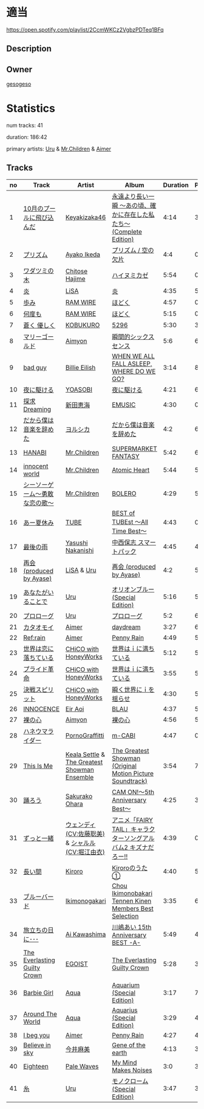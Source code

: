# 適当
https://open.spotify.com/playlist/2CcmWKCz2VgbzPDTeq1BFq

## Description


## Owner
[gesogeso](https://open.spotify.com/user/llc1xxsoknqgh69956sifvyi5)

# Statistics
num tracks: 41

duration: 186:42

primary artists: [Uru](https://open.spotify.com/artist/6le80R1opKnTlP4o3KvA2k) & [Mr.Children](https://open.spotify.com/artist/1qma7XhwZotCAucL7NHVLY) & [Aimer](https://open.spotify.com/artist/0bAsR2unSRpn6BQPEnNlZm)

## Tracks
| no | Track | Artist | Album | Duration | Popularity |
| -- | ----- | ------ | ----- | -------- | ---------- |
| 1 | [10月のプールに飛び込んだ](https://open.spotify.com/track/1gJQ5g1cwx9sBzWvghnEgp) | [Keyakizaka46](https://open.spotify.com/artist/03E7w8NrBr4lNCK33TQyil) | [永遠より長い一瞬 ～あの頃、確かに存在した私たち～(Complete Edition)](https://open.spotify.com/album/0AoyecIetTDhcjeHuOW5si) | 4:14 | 38 |
| 2 | [プリズム](https://open.spotify.com/track/4U3iM1vDPsfBsp7W0vMpmM) | [Ayako Ikeda](https://open.spotify.com/artist/5JNDexaGyXylLDla0vmbtf) | [プリズム / 空の欠片](https://open.spotify.com/album/6E6Dm5STitfxwFnXnSEjoB) | 4:4 | 0 |
| 3 | [ワダツミの木](https://open.spotify.com/track/60cbLEviiu8axTnGiKTp8a) | [Chitose Hajime](https://open.spotify.com/artist/0ii3SuIwfRs4pRH2sQ1J0U) | [ハイヌミカゼ](https://open.spotify.com/album/4lMGlwCRrk2CQLZOO9ZzCL) | 5:54 | 0 |
| 4 | [炎](https://open.spotify.com/track/0cSkn2l67csUljEy0EEBPn) | [LiSA](https://open.spotify.com/artist/0blbVefuxOGltDBa00dspv) | [炎](https://open.spotify.com/album/1KmL1EZ0Pg9Vj3rPYMDqHY) | 4:35 | 58 |
| 5 | [歩み](https://open.spotify.com/track/60k3ee3AHi5a10CQJ78feq) | [RAM WIRE](https://open.spotify.com/artist/1zrxQTnH8Y44uqm1V0EX1J) | [ほどく](https://open.spotify.com/album/31HtfdIqQKqdqO80HU0skY) | 4:57 | 0 |
| 6 | [何度も](https://open.spotify.com/track/7mMlM6FDVNF3pFeiZekDRu) | [RAM WIRE](https://open.spotify.com/artist/1zrxQTnH8Y44uqm1V0EX1J) | [ほどく](https://open.spotify.com/album/31HtfdIqQKqdqO80HU0skY) | 5:15 | 0 |
| 7 | [蒼く 優しく](https://open.spotify.com/track/1elKxU1wTSgsDymm5yozop) | [KOBUKURO](https://open.spotify.com/artist/0llYwFIMgF9Jzmp4ZY7wbr) | [5296](https://open.spotify.com/album/5SYDyo0kGTuBJ9FJoBhmNn) | 5:30 | 34 |
| 8 | [マリーゴールド](https://open.spotify.com/track/2cKiHG16JBiqHdi7Llq0r7) | [Aimyon](https://open.spotify.com/artist/5kVZa4lFUmAQlBogl1fkd6) | [瞬間的シックスセンス](https://open.spotify.com/album/7fIqmc4GIaueaiAoDifAaA) | 5:6 | 64 |
| 9 | [bad guy](https://open.spotify.com/track/2Fxmhks0bxGSBdJ92vM42m) | [Billie Eilish](https://open.spotify.com/artist/6qqNVTkY8uBg9cP3Jd7DAH) | [WHEN WE ALL FALL ASLEEP, WHERE DO WE GO?](https://open.spotify.com/album/0S0KGZnfBGSIssfF54WSJh) | 3:14 | 80 |
| 10 | [夜に駆ける](https://open.spotify.com/track/3dPtXHP0oXQ4HCWHsOA9js) | [YOASOBI](https://open.spotify.com/artist/64tJ2EAv1R6UaZqc4iOCyj) | [夜に駆ける](https://open.spotify.com/album/3GzwPyPZCyrqUTaurTaS23) | 4:21 | 67 |
| 11 | [探求Dreaming](https://open.spotify.com/track/632Es4KQkikFEyvAVD6gPD) | [新田恵海](https://open.spotify.com/artist/379SB9OTZ8TnUfCYsTxF9y) | [EMUSIC](https://open.spotify.com/album/1hpq6sxdKjzKzHixaG2Ac1) | 4:30 | 0 |
| 12 | [だから僕は音楽を辞めた](https://open.spotify.com/track/5j7ixaLeGTGSv4DzKs0pCM) | [ヨルシカ](https://open.spotify.com/artist/4UK2Lzi6fBfUi9rpDt6cik) | [だから僕は音楽を辞めた](https://open.spotify.com/album/4b9nOSXSf1LROzgfYFxdxI) | 4:2 | 67 |
| 13 | [HANABI](https://open.spotify.com/track/0AU7xhipAm9Saq0k8A9Iua) | [Mr.Children](https://open.spotify.com/artist/1qma7XhwZotCAucL7NHVLY) | [SUPERMARKET FANTASY](https://open.spotify.com/album/47B04gMM1xS01Jq1ib24Sp) | 5:42 | 61 |
| 14 | [innocent world](https://open.spotify.com/track/1MbgBrof1GjPcylNJeeO1x) | [Mr.Children](https://open.spotify.com/artist/1qma7XhwZotCAucL7NHVLY) | [Atomic Heart](https://open.spotify.com/album/0npXn8M40TePq8vC3uwS2z) | 5:44 | 57 |
| 15 | [シーソーゲーム～勇敢な恋の歌～](https://open.spotify.com/track/5EjvlyjMwqmabXgFDD8D2x) | [Mr.Children](https://open.spotify.com/artist/1qma7XhwZotCAucL7NHVLY) | [BOLERO](https://open.spotify.com/album/3RyLgAEYVJD4khGcK7VygR) | 4:29 | 56 |
| 16 | [あー夏休み](https://open.spotify.com/track/0tAr21qoXD1kf6HHclM2V9) | [TUBE](https://open.spotify.com/artist/3PbLpi4wzurD94SXDhVQmQ) | [BEST of TUBEst ～All Time Best～](https://open.spotify.com/album/5RSgu9K0a53Lg7iGyb3GPk) | 4:43 | 0 |
| 17 | [最後の雨](https://open.spotify.com/track/6ClOgU6KB4FytJcnhg8RsP) | [Yasushi Nakanishi](https://open.spotify.com/artist/6LPAJqKRO7d6cJ9GcqdfCh) | [中西保志 スマートパック](https://open.spotify.com/album/6MnFPivZNIfUMdGdAhQ14k) | 4:45 | 44 |
| 18 | [再会 (produced by Ayase)](https://open.spotify.com/track/52IsIvHidofM9JMjw78Jyz) | [LiSA](https://open.spotify.com/artist/0blbVefuxOGltDBa00dspv) & [Uru](https://open.spotify.com/artist/6le80R1opKnTlP4o3KvA2k) | [再会 (produced by Ayase)](https://open.spotify.com/album/5E725MGo2fLSl5Q6CYKevf) | 4:2 | 58 |
| 19 | [あなたがいることで](https://open.spotify.com/track/2AVbKUuvvzbPK6NIZZZvcY) | [Uru](https://open.spotify.com/artist/6le80R1opKnTlP4o3KvA2k) | [オリオンブルー (Special Edition)](https://open.spotify.com/album/369KX0SKUZRgD0MISapqrT) | 5:16 | 59 |
| 20 | [プロローグ](https://open.spotify.com/track/4YMukCV1BsdK8V9kZoQpT6) | [Uru](https://open.spotify.com/artist/6le80R1opKnTlP4o3KvA2k) | [プロローグ](https://open.spotify.com/album/3MOKzDaMiqSc04I04oiELA) | 5:2 | 60 |
| 21 | [カタオモイ](https://open.spotify.com/track/2HovXsvcdJur52BOcYGydz) | [Aimer](https://open.spotify.com/artist/0bAsR2unSRpn6BQPEnNlZm) | [daydream](https://open.spotify.com/album/336m0kejdM5Fkw2HUX46Bw) | 3:27 | 63 |
| 22 | [Ref:rain](https://open.spotify.com/track/6MNY72T605kPIOH3hnioxu) | [Aimer](https://open.spotify.com/artist/0bAsR2unSRpn6BQPEnNlZm) | [Penny Rain](https://open.spotify.com/album/5WxSamBTcE3P1W6sT9My7B) | 4:49 | 53 |
| 23 | [世界は恋に落ちている](https://open.spotify.com/track/7JPAO45DZOmN2bciVaBia5) | [CHiCO with HoneyWorks](https://open.spotify.com/artist/7qpGWSiolU9E5WbkvTaMDd) | [世界はｉに満ちている](https://open.spotify.com/album/5SuByixIlQq7r1bValOe0G) | 5:12 | 53 |
| 24 | [プライド革命](https://open.spotify.com/track/3CrLoLfSwNqZGbSDupVUdu) | [CHiCO with HoneyWorks](https://open.spotify.com/artist/7qpGWSiolU9E5WbkvTaMDd) | [世界はｉに満ちている](https://open.spotify.com/album/5SuByixIlQq7r1bValOe0G) | 3:55 | 51 |
| 25 | [決戦スピリット](https://open.spotify.com/track/1HHOkD7fuNCBnImFrlDRVi) | [CHiCO with HoneyWorks](https://open.spotify.com/artist/7qpGWSiolU9E5WbkvTaMDd) | [瞬く世界にｉを揺らせ](https://open.spotify.com/album/2GBDADasYHm9Rho9U0fET9) | 4:30 | 53 |
| 26 | [INNOCENCE](https://open.spotify.com/track/0N63llGavaESfPRIZkDkvL) | [Eir Aoi](https://open.spotify.com/artist/18moNotPmBWa2YZtRnIoZ3) | [BLAU](https://open.spotify.com/album/6zZ0a3V5fbQtoMFHmM7kwq) | 4:37 | 51 |
| 27 | [裸の心](https://open.spotify.com/track/11OHUXwYHjsRNysUDdO2JS) | [Aimyon](https://open.spotify.com/artist/5kVZa4lFUmAQlBogl1fkd6) | [裸の心](https://open.spotify.com/album/7vSHdJQzUeZ9UvacYb92K4) | 4:56 | 52 |
| 28 | [ハネウマライダー](https://open.spotify.com/track/2fWG654yESqPtNjyzlYCnz) | [PornoGraffitti](https://open.spotify.com/artist/5jQa0f5MIMPEK7udL7UpI6) | [m-CABI](https://open.spotify.com/album/589qWDJ9bg9Toxe1N2OXu1) | 4:47 | 0 |
| 29 | [This Is Me](https://open.spotify.com/track/45aBsnKRWUzhwbcqOJLwfe) | [Keala Settle](https://open.spotify.com/artist/7HV2RI2qNug4EcQqLbCAKS) & [The Greatest Showman Ensemble](https://open.spotify.com/artist/63nv0hWWDob56Rk8GlNpN8) | [The Greatest Showman (Original Motion Picture Soundtrack)](https://open.spotify.com/album/7ayBZIe1FHkNv0T5xFCX6F) | 3:54 | 70 |
| 30 | [踊ろう](https://open.spotify.com/track/73BppyA1y5ZDsESmMMxRC3) | [Sakurako Ohara](https://open.spotify.com/artist/5TS11vZTUaDP4maTjFCcBU) | [CAM ON!～5th Anniversary Best～](https://open.spotify.com/album/6eJLOktao48kanBTLuNv5X) | 4:25 | 3 |
| 31 | [ずっと一緒](https://open.spotify.com/track/649tD14ohPVaFHRnieupjj) | [ウェンディ(CV:佐藤聡美)](https://open.spotify.com/artist/4xzQeGTZT4aqVC6LjGKy9h) & [シャルル(CV:堀江由衣)](https://open.spotify.com/artist/7fdIpAowi7T076CpOvfDWC) | [アニメ「FAIRY TAIL」キャラクターソングアルバム2 キズナだろー!!](https://open.spotify.com/album/5fmnozWvnB3vJ5FOxGRjVV) | 4:39 | 0 |
| 32 | [長い間](https://open.spotify.com/track/1HqDxJI4vF0dloG1gKDJ2o) | [Kiroro](https://open.spotify.com/artist/279R7zEl7kwZxoMw18Pr9R) | [Kiroroのうた ①](https://open.spotify.com/album/7evQI7Gxwto5ByAD0fiQBF) | 4:40 | 50 |
| 33 | [ブルーバード](https://open.spotify.com/track/2XpV9sHBexcNrz0Gyf3l18) | [Ikimonogakari](https://open.spotify.com/artist/5YneEA2nLtAhkD5t2769lZ) | [Chou Ikimonobakari Tennen Kinen Members Best Selection](https://open.spotify.com/album/6CM8A3Uhws8mAcNOxpBRNq) | 3:35 | 66 |
| 34 | [旅立ちの日に･･･](https://open.spotify.com/track/0CpmdIx8vz2yXzNp6Ld5LE) | [Ai Kawashima](https://open.spotify.com/artist/56VTXSeHb276rD1lVKcfiw) | [川嶋あい 15th Anniversary BEST -A-](https://open.spotify.com/album/14rSUwIyhknhjnXG4ffiIW) | 5:49 | 45 |
| 35 | [The Everlasting Guilty Crown](https://open.spotify.com/track/6RTNGOolCm3n6OIC8jOj58) | [EGOIST](https://open.spotify.com/artist/0k7JZhYS35IewiKNHW7KMj) | [The Everlasting Guilty Crown](https://open.spotify.com/album/2tXcG38XstJAsjlcoDmnxC) | 5:28 | 32 |
| 36 | [Barbie Girl](https://open.spotify.com/track/5ZrDlcxIDZyjOzHdYW1ydr) | [Aqua](https://open.spotify.com/artist/6kBjAFKyd0he7LiA5GQ3Gz) | [Aquarium (Special Edition)](https://open.spotify.com/album/3hHmYc6mrl6NkmRW1ZwYvm) | 3:17 | 73 |
| 37 | [Around The World](https://open.spotify.com/track/18lq8FwQ94jlSk95PTM7Mr) | [Aqua](https://open.spotify.com/artist/6kBjAFKyd0he7LiA5GQ3Gz) | [Aquarius (Special Edition)](https://open.spotify.com/album/0VN03Z2zA08bsq8eiDQZxu) | 3:29 | 48 |
| 38 | [I beg you](https://open.spotify.com/track/5kKSQULHCPFE7CKMPrkAtP) | [Aimer](https://open.spotify.com/artist/0bAsR2unSRpn6BQPEnNlZm) | [Penny Rain](https://open.spotify.com/album/5WxSamBTcE3P1W6sT9My7B) | 4:27 | 47 |
| 39 | [Believe in sky](https://open.spotify.com/track/5qOcS7tfi1OddZWss1d2Qn) | [今井麻美](https://open.spotify.com/artist/6Yy5HRdcdZR1r2A2YnEefb) | [Gene of the earth](https://open.spotify.com/album/7jb2QcXevmzYl6Dq2wmx4e) | 4:13 | 3 |
| 40 | [Eighteen](https://open.spotify.com/track/0xjVzfcuAmVgHjGlKuCf0V) | [Pale Waves](https://open.spotify.com/artist/0wOej91SVqB1zcYkW6xUtA) | [My Mind Makes Noises](https://open.spotify.com/album/409ucdW5uJn96fKCsHWPDg) | 3:0 | 36 |
| 41 | [糸](https://open.spotify.com/track/6rn8FuS5xdGVNfYMqPNaW5) | [Uru](https://open.spotify.com/artist/6le80R1opKnTlP4o3KvA2k) | [モノクローム (Special Edition)](https://open.spotify.com/album/34WU69Qz3FlIhr3f3jQFqO) | 3:47 | 38 |
        
